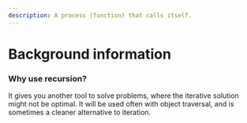 ```yaml
---
description: A process (function) that calls itself.
---
```


# Background information

### Why use recursion?

It gives you another tool to solve problems, where the iterative solution might not be optimal. It will be used often with object traversal, and is sometimes a cleaner alternative to iteration.
